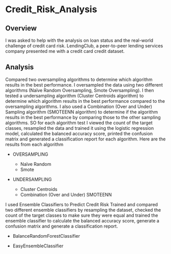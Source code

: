 # Credit_Risk_Analysis
## Overview
I was asked to help with the analysis on loan status and the real-world challenge of credit card risk.  LendingClub, a peer-to-peer lending services company presented me with a credit card credit dataset.

## Analysis
Compared two oversampling algorithms to determine which algorithm results in the best performance. I oversampled the data using two different algorithms (Naïve Random Oversampling, Smote Oversampling). I then tested a undersampling algorithm (Cluster Centroids algorithm) to determine which algorithm results in the best performance compared to the oversampling algorithms.  I also used a Combination (Over and Under) Sampling algorithm (SMOTEENN algorithm) to determine if the algorithm results in the best performance by comparing those to the other sampling algorithms. SO for each algorithm test I viewed the count of the target classes, resampled the data and trained it using the logistic regression model, calculated the balanced accuracy score, printed the confusion matrix and generated a classification report for each algorithm. 
Here are the results from each algorithm

* OVERSAMPLING
	* Naïve Random 
	* Smote 

* UNDERSAMPLING
  	* Cluster Centroids
 	 * Combination (Over and Under) SMOTEENN  

I used Ensemble Classifiers to Predict Credit Risk
Trained and compared two different ensemble classifiers by resampling the dataset, checked the count of the target classes to make sure they were equal and trained the ensemble classifier to calculate the balanced accuracy score, generate a confusion matrix and generate a classification report. 
* BalanceRandomForestClassifier

* EasyEnsembleClassifier


